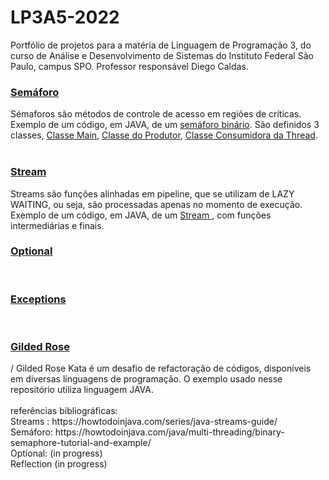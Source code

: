 # LP3A5-2022
Portfólio de projetos para a matéria de Linguagem de Programação 3, do curso de Análise e Desenvolvimento de Sistemas do Instituto Federal São Paulo, campus SPO.
Professor responsável Diego Caldas.
<br>
<h3><a href="https://github.com/Irina-Chang/LP3A5-2022/tree/main/src/ExemploSemaforo">Semáforo</a></h3>
Sémaforos são métodos de controle de acesso em regiões de críticas. 
<br> Exemplo de um código, em JAVA, de um <a href="https://github.com/Irina-Chang/LP3A5-2022/tree/main/src/ExemploSemaforo">semáforo binário</a>.
São definidos 3 classes, <a href="https://github.com/Irina-Chang/LP3A5-2022/blob/main/src/ExemploSemaforo/ExemploSemaforo.java">Classe Main</a>, <a href="https://github.com/Irina-Chang/LP3A5-2022/blob/main/src/ExemploSemaforo/FilaSemaforo.java">Classe do Produtor</a>, <a href="https://github.com/Irina-Chang/LP3A5-2022/blob/main/src/ExemploSemaforo/ImprimirSemaforo.java">Classe Consumidora da Thread</a>.
<br>
<br>
<h3> <a href = "https://github.com/Irina-Chang/LP3A5-2022/blob/main/src/ExemploStreams/ExemplosStreamsAluno.java"> Stream </a> </h3>
Streams são funções alinhadas em pipeline, que se utilizam de LAZY WAITING, ou seja, são processadas apenas no momento de execução.
<br> Exemplo de um código, em JAVA, de um <a href = "https://github.com/Irina-Chang/LP3A5-2022/blob/main/src/ExemploStreams/ExemplosStreamsAluno.java"> Stream </a>, com funções intermediárias e finais.
<br> 
<h3> <a href ="https://github.com/Irina-Chang/LP3A5-2022/blob/main/src/Optonal%20test"> Optional</a> </h3>
<br>
<h3> <a href ="https://github.com/Irina-Chang/LP3A5-2022/blob/main/src/Optonal%20test"> Exceptions </a> </h3>
<br>
<h3><a href ="https://github.com/Irina-Chang/LP3A5-2022/tree/main/src/Gilded_Rose/src"> Gilded Rose </a></h3>/
 Gilded Rose Kata é um desafio de refactoração de códigos, disponíveis em diversas línguagens de programação. O exemplo usado nesse repositório utiliza linguagem JAVA.
<br>
<br>
referências bibliográficas: 
<br>
Streams : https://howtodoinjava.com/series/java-streams-guide/
<br>
Semáforo: https://howtodoinjava.com/java/multi-threading/binary-semaphore-tutorial-and-example/
<br>
Optional: (in progress)
<br>
Reflection (in progress)
